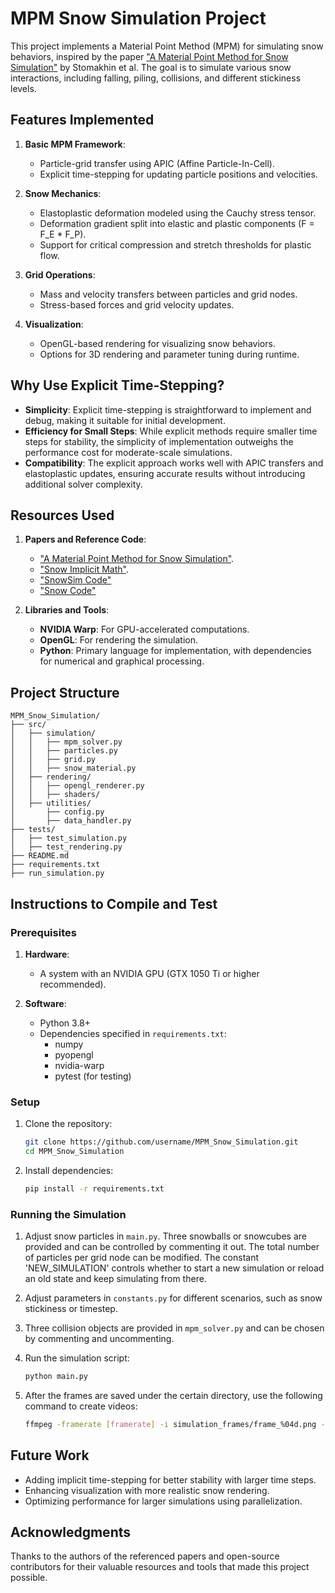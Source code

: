 # MPM Snow Simulation Project

This project implements a Material Point Method (MPM) for simulating snow behaviors, inspired by the paper ["A Material Point Method for Snow Simulation"](https://disneyanimation.com/publications/a-material-point-method-for-snow-simulation/) by Stomakhin et al. The goal is to simulate various snow interactions, including falling, piling, collisions, and different stickiness levels.

## Features Implemented

1. **Basic MPM Framework**:
   - Particle-grid transfer using APIC (Affine Particle-In-Cell).
   - Explicit time-stepping for updating particle positions and velocities.
   
2. **Snow Mechanics**:
   - Elastoplastic deformation modeled using the Cauchy stress tensor.
   - Deformation gradient split into elastic and plastic components (F = F_E * F_P).
   - Support for critical compression and stretch thresholds for plastic flow.

3. **Grid Operations**:
   - Mass and velocity transfers between particles and grid nodes.
   - Stress-based forces and grid velocity updates.

4. **Visualization**:
   - OpenGL-based rendering for visualizing snow behaviors.
   - Options for 3D rendering and parameter tuning during runtime.

## Why Use Explicit Time-Stepping?

- **Simplicity**: Explicit time-stepping is straightforward to implement and debug, making it suitable for initial development.
- **Efficiency for Small Steps**: While explicit methods require smaller time steps for stability, the simplicity of implementation outweighs the performance cost for moderate-scale simulations.
- **Compatibility**: The explicit approach works well with APIC transfers and elastoplastic updates, ensuring accurate results without introducing additional solver complexity.

## Resources Used

1. **Papers and Reference Code**:
   - ["A Material Point Method for Snow Simulation"](https://disneyanimation.com/publications/a-material-point-method-for-snow-simulation/).
   - ["Snow Implicit Math"](https://github.com/Azmisov/snow/blob/master/papers/snow_implicit_math.pdf).
   - ["SnowSim Code"](https://github.com/Azmisov/snow/tree/master/SnowSim)
   - ["Snow Code"](https://github.com/JAGJ10/Snow/tree/master)

2. **Libraries and Tools**:
   - **NVIDIA Warp**: For GPU-accelerated computations.
   - **OpenGL**: For rendering the simulation.
   - **Python**: Primary language for implementation, with dependencies for numerical and graphical processing.

## Project Structure

```
MPM_Snow_Simulation/
├── src/
│   ├── simulation/
│   │   ├── mpm_solver.py
│   │   ├── particles.py
│   │   ├── grid.py
│   │   ├── snow_material.py
│   ├── rendering/
│   │   ├── opengl_renderer.py
│   │   ├── shaders/
│   ├── utilities/
│       ├── config.py
│       ├── data_handler.py
├── tests/
│   ├── test_simulation.py
│   ├── test_rendering.py
├── README.md
├── requirements.txt
├── run_simulation.py
```

## Instructions to Compile and Test

### Prerequisites

1. **Hardware**:
   - A system with an NVIDIA GPU (GTX 1050 Ti or higher recommended).

2. **Software**:
   - Python 3.8+
   - Dependencies specified in `requirements.txt`:
     - numpy
     - pyopengl
     - nvidia-warp
     - pytest (for testing)

### Setup

1. Clone the repository:
   ```bash
   git clone https://github.com/username/MPM_Snow_Simulation.git
   cd MPM_Snow_Simulation
   ```

2. Install dependencies:
   ```bash
   pip install -r requirements.txt
   ```

### Running the Simulation

1. Adjust snow particles in `main.py`. Three snowballs or snowcubes are provided and can be controlled by commenting it out. The total number of 
particles per grid node can be modified. The constant 'NEW_SIMULATION' controls whether to start a new simulation or reload an old state and keep
simulating from there.

2. Adjust parameters in `constants.py` for different scenarios, such as snow stickiness or timestep.

3. Three collision objects are provided in `mpm_solver.py` and can be chosen by commenting and uncommenting.

4. Run the simulation script:
   ```bash
   python main.py
   ```

5. After the frames are saved under the certain directory, use the following command to create videos:
   ```bash
   ffmpeg -framerate [framerate] -i simulation_frames/frame_%04d.png -c:v libx264 -r 30 -pix_fmt yuv420p simulation_video.mp4
   ```

## Future Work

- Adding implicit time-stepping for better stability with larger time steps.
- Enhancing visualization with more realistic snow rendering.
- Optimizing performance for larger simulations using parallelization.

## Acknowledgments

Thanks to the authors of the referenced papers and open-source contributors for their valuable resources and tools that made this project possible.

